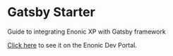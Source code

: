 # Gatsby Starter
Guide to integrating Enonic XP with Gatsby framework

[Click here](https://developer.enonic.com/docs/static-websites-with-gatsbyjs-and-enonic-xp) to see it on the Enonic Dev Portal.
